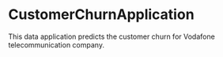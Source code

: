 # CustomerChurnApplication
This data application predicts the customer churn for Vodafone telecommunication company.
